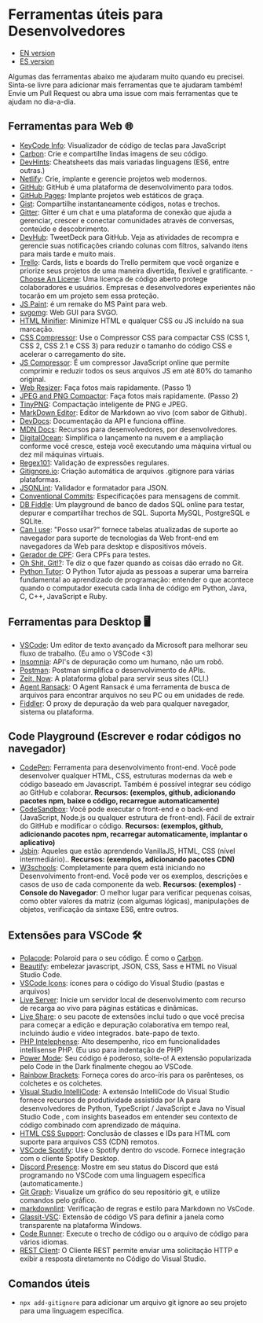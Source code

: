 # Ferramentas úteis para Desenvolvedores

- [EN version](README.md)
- [ES version](README-ES.md)

Algumas das ferramentas abaixo me ajudaram muito quando eu precisei. Sinta-se livre para adicionar mais ferramentas que te ajudaram também! Envie um Pull Request ou abra uma issue com mais ferramentas que te ajudam no dia-a-dia.

## Ferramentas para Web 🌐

- [KeyCode Info](https://keycode.info/): Visualizador de código de teclas para JavaScript
- [Carbon](https://carbon.now.sh): Crie e compartilhe lindas imagens de seu código.
- [DevHints](https://devhints.io/): Cheatsheets das mais variadas linguagens (ES6, entre outras.)
- [Netlify](https://www.netlify.com/): Crie, implante e gerencie projetos web modernos.
- [GitHub](https://github.com/): GitHub é uma plataforma de desenvolvimento para todos.
- [GitHub Pages](https://pages.github.com/): Implante projetos web estáticos de graça.
- [Gist](https://gist.github.com/): Compartilhe instantaneamente códigos, notas e trechos.
- [Gitter](https://gitter.im/): Gitter é um chat e uma plataforma de conexão que ajuda a gerenciar, crescer e conectar comunidades através de conversas, conteúdo e descobrimento.
- [DevHub](https://devhubapp.com/): TweetDeck para GitHub. Veja as atividades de recompra e gerencie suas notificações criando colunas com filtros, salvando itens para mais tarde e muito mais.
- [Trello](https://trello.com/en): Cards, lists e boards do Trello permitem que você organize e priorize seus projetos de uma maneira divertida, flexível e gratificante.
-[Choose An Licene](https://choosealicense.com/): Uma licença de código aberto protege colaboradores e usuários. Empresas e desenvolvedores experientes não tocarão em um projeto sem essa proteção.
- [JS Paint](https://jspaint.app/): é um remake do MS Paint para web.
- [svgomg](https://jakearchibald.github.io/svgomg/): Web GUI para SVGO.
- [HTML Minifier](https://www.willpeavy.com/minifier/): Minimize HTML e qualquer CSS ou JS incluído na sua marcação.
- [CSS Compressor](https://csscompressor.com/): Use o Compressor CSS para compactar CSS (CSS 1, CSS 2, CSS 2.1 e CSS 3) para reduzir o tamanho do código CSS e acelerar o carregamento do site.
- [JS Compressor](https://jscompress.com/): É um compressor JavaScript online que permite comprimir e reduzir todos os seus arquivos JS em até 80% do tamanho original.
- [Web Resizer](http://webresizer.com/resizer/): Faça fotos mais rapidamente. (Passo 1)
- [JPEG and PNG Compactor](https://compresspng.com/pt/): Faça fotos mais rapidamente. (Passo 2)
- [TinyPNG](https://tinypng.com/): Compactação inteligente de PNG e JPEG.
- [MarkDown Editor](https://jbt.github.io/markdown-editor/): Editor de Markdown ao vivo (com sabor de Github).
- [DevDocs](https://devdocs.io/): Documentação da API e funciona offline.
- [MDN Docs](https://developer.mozilla.org/en-US/): Recursos para desenvolvedores, por desenvolvedores.
- [DigitalOcean](https://www.digitalocean.com/): Simplifica o lançamento na nuvem e a ampliação conforme você cresce, esteja você executando uma máquina virtual ou dez mil máquinas virtuais.
- [Regex101](https://regex101.com/): Validação de expressões regulares.
- [Gitignore.io](https://www.gitignore.io/): Criação automática de arquivos .gitignore para várias plataformas.
- [JSONLint](https://jsonlint.com/): Validador e formatador para JSON.
- [Conventional Commits](https://www.conventionalcommits.org): Especificações para mensagens de commit.
- [DB Fiddle](https://www.db-fiddle.com/): Um playground de banco de dados SQL online para testar, depurar e compartilhar trechos de SQL. Suporta MySQL, PostgreSQL e SQLite.
- [Can I use](https://caniuse.com): "Posso usar?" fornece tabelas atualizadas de suporte ao navegador para suporte de tecnologias da Web front-end em navegadores da Web para desktop e dispositivos móveis.
- [Gerador de CPF](https://www.geradordecpf.org/): Gera CPFs para testes.
- [Oh Shit, Git!?](https://ohshitgit.com): Te diz o que fazer quando as coisas dão errado no Git.
- [Python Tutor](http://pythontutor.com/): O Python Tutor ajuda as pessoas a superar uma barreira fundamental ao aprendizado de programação: entender o que acontece quando o computador executa cada linha de código em Python, Java, C, C++, JavaScript e Ruby.

## Ferramentas para Desktop 🖥

- [VSCode](https://code.visualstudio.com/): Um editor de texto avançado da Microsoft para melhorar seu fluxo de trabalho. (Eu amo o VSCode <3)
- [Insomnia](https://insomnia.rest/): API's de depuração como um humano, não um robô.
- [Postman](https://www.getpostman.com/): Postman simplifica o desenvolvimento de APIs.
- [Zeit, Now](https://zeit.co/): A plataforma global para servir seus sites (CLI.)
- [Agent Ransack](https://www.mythicsoft.com/agentransack/): O Agent Ransack é uma ferramenta de busca de arquivos para encontrar arquivos no seu PC ou em unidades de rede.
- [Fiddler](https://www.telerik.com/fiddler): O proxy de depuração da web para qualquer navegador, sistema ou plataforma.

## Code Playground (Escrever e rodar códigos no navegador)

- [CodePen](https://codepen.io/): Ferramenta para desenvolvimento front-end. Você pode desenvolver qualquer HTML, CSS, estruturas modernas da web e código baseado em Javascript. Também é possível integrar seu código ao GitHub e colaborar. **Recursos: (exemplos, github, adicionando pacotes npm, baixe o código, recarregue automaticamente)**
- [CodeSandbox](https://codesandbox.io/): Você pode executar o front-end e o back-end (JavaScript, Node.js ou qualquer estrutura de front-end). Fácil de extrair do GitHub e modificar o código. **Recursos: (exemplos, github, adicionando pacotes npm, recarregar automaticamente, implantar o aplicativo)**
- [Jsbin](https://jsbin.com/): Aqueles que estão aprendendo VanillaJS, HTML, CSS (nível intermediário).. **Recursos: (exemplos, adicionando pacotes CDN)**
- [W3schools](https://www.w3schools.com/): Completamente para quem está iniciando no Desenvolvimento front-end. Você pode ver os exemplos, descrições e casos de uso de cada componente da web. **Recursos: (exemplos)** - **Console do Navegador**: O melhor lugar para verificar pequenas coisas, como obter valores da matriz (com algumas lógicas), manipulações de objetos, verificação da sintaxe ES6, entre outros.

## Extensões para VSCode 🛠

- [Polacode](https://marketplace.visualstudio.com/items?itemName=pnp.polacode): Polaroid para o seu código. É como o [Carbon](https://carbon.now.sh).
- [Beautify](https://marketplace.visualstudio.com/items?itemName=HookyQR.beautify): embelezar javascript, JSON, CSS, Sass e HTML no Visual Studio Code.
- [VSCode Icons](https://marketplace.visualstudio.com/items?itemName=vscode-icons-team.vscode-icons): ícones para o código do Visual Studio (pastas e arquivos)
- [Live Server](https://marketplace.visualstudio.com/items?itemName=ritwickdey.LiveServer): Inicie um servidor local de desenvolvimento com recurso de recarga ao vivo para páginas estáticas e dinâmicas.
- [Live Share](https://marketplace.visualstudio.com/items?itemName=MS-vsliveshare.vsliveshare-pack): o seu pacote de extensões inclui tudo o que você precisa para começar a edição e depuração colaborativa em tempo real, incluindo áudio e vídeo integrados. bate-papo de texto.
- [PHP Intelephense](https://marketplace.visualstudio.com/items?itemName=bmewburn.vscode-intelephense-client): Alto desempenho, rico em funcionalidades intellisense PHP. (Eu uso para indentação de PHP)
- [Power Mode](https://marketplace.visualstudio.com/items?itemName=hoovercj.vscode-power-mode): Seu código é poderoso, solte-o! A extensão popularizada pelo Code in the Dark finalmente chegou ao VSCode.
- [Rainbow Brackets](https://marketplace.visualstudio.com/items?itemName=2gua.rainbow-brackets): Forneça cores do arco-íris para os parênteses, os colchetes e os colchetes.
- [Visual Studio IntelliCode](https://marketplace.visualstudio.com/items?itemName=VisualStudioExptTeam.vscodeintellicode): A extensão IntelliCode do Visual Studio fornece recursos de produtividade assistida por IA para desenvolvedores de Python, TypeScript / JavaScript e Java no Visual Studio Code , com insights baseados em entender seu contexto de código combinado com aprendizado de máquina.
- [HTML CSS Support](https://marketplace.visualstudio.com/items?itemName=ecmel.vscode-html-css): Conclusão de classes e IDs para HTML com suporte para arquivos CSS (CDN) remotos.
- [VSCode Spotify](https://marketplace.visualstudio.com/items?itemName=shyykoserhiy.vscode-spotify): Use o Spotify dentro do vscode. Fornece integração com o cliente Spotify Desktop.
- [Discord Presence](https://marketplace.visualstudio.com/items?itemName=icrawl.discord-vscode): Mostre em seu status do Discord que está programando no VSCode com uma linguagem específica (automaticamente.)
- [Git Graph](https://marketplace.visualstudio.com/items?itemName=mhutchie.git-graph): Visualize um gráfico do seu repositório git, e utilize comandos pelo gráfico.
- [markdownlint](https://marketplace.visualstudio.com/items?itemName=DavidAnson.vscode-markdownlint): Verificação de regras e estilo para Markdown no VsCode.
- [Glassit-VSC](https://marketplace.visualstudio.com/items?itemName=s-nlf-fh.glassit): Extensão de código VS para definir a janela como transparente na plataforma Windows.
- [Code Runner](https://marketplace.visualstudio.com/items?itemName=formulahendry.code-runner): Execute o trecho de código ou o arquivo de código para vários idiomas.
- [REST Client](https://marketplace.visualstudio.com/items?itemName=humao.rest-client): O Cliente REST permite enviar uma solicitação HTTP e exibir a resposta diretamente no Código do Visual Studio.

## Comandos úteis

- `npx add-gitignore` para adicionar um arquivo git ignore ao seu projeto para uma linguagem específica.
